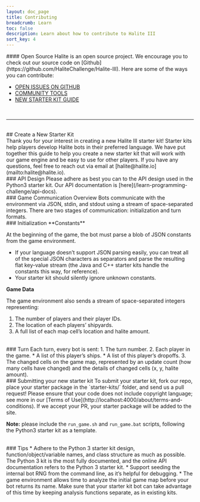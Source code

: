 ```yaml
---
layout: doc_page
title: Contributing
breadcrumb: Learn
toc: false
description: Learn about how to contribute to Halite III
sort_key: 4
---
```


<div class="doc-section" markdown="1">
#### Open Source
Halite is an open source project. We encourage you to check out our source code on [Github](https://github.com/HaliteChallenge/Halite-III). Here are some of the ways you can contribute:

<br/>

* [OPEN ISSUES ON GITHUB](https://github.com/HaliteChallenge/Halite-III/issues)
* [COMMUNITY TOOLS](/learn-programming-challenge/downloads#community-tools)
* [NEW STARTER KIT GUIDE](#create-a-new-starter-kit)


<br/>

------------

<br/>
## Create a New Starter Kit
<br/>
Thank you for your interest in creating a new Halite III starter kit! Starter kits help players develop Halite bots in their preferred language. We have put together this guide to help you create a new starter kit that will work with our game engine and be easy to use for other players. If you have any questions, feel free to reach out via email at [halite@halite.io](mailto:halite@halite.io).


<br/>
### API Design
Please adhere as best you can to the API design used in the Python3 starter kit. Our API documentation is [here](/learn-programming-challenge/api-docs).


<br/>
### Game Communication Overview
Bots communicate with the environment via JSON, stdin, and stdout using a stream of space-separated integers. There are two stages of communication: initialization and turn formats.


<br/>
### Initialization
**Constants**

At the beginning of the game, the bot must parse a blob of JSON constants from the game environment.
* If your language doesn’t support JSON parsing easily, you can treat all of the special JSON characters as separators and parse the resulting flat key-value stream (the Java and C++ starter kits handle the constants this way, for reference).
* Your starter kit should silently ignore unknown constants.

**Game Data**

The game environment also sends a stream of space-separated integers representing:
1. The number of players and their player IDs.
2. The location of each players’ shipyards.
3. A full list of each map cell’s location and halite amount.


<br/>
### Turn
Each turn, every bot is sent:
1. The turn number.
2. Each player in the game.
  * A list of this player’s ships.
  * A list of this player’s dropoffs.
3. The changed cells on the game map, represented by an update count (how many cells have changed) and the details of changed cells (x, y, halite amount).


<br/>
### Submitting your new starter kit
To submit your starter kit, fork our repo, place your starter package in the `starter-kits/` folder, and send us a pull request! Please ensure that your code does not include copyright language; see more in our [Terms of Use](http://localhost:4000/about/terms-and-conditions). If we accept your PR, your starter package will be added to the site.


**Note:** please include the `run_game.sh` and `run_game.bat` scripts, following the Python3 starter kit as a template.


<br/>
### Tips
* Adhere to the Python 3 starter kit design, function/object/variable names, and class structure as much as possible. The Python 3 kit is the most fully documented, and the online API documentation refers to the Python 3 starter kit.
* Support seeding the internal bot RNG from the command line, as it’s helpful for debugging.
* The game environment allows time to analyze the initial game map before your bot returns its name. Make sure that your starter kit bot can take advantage of this time by keeping analysis functions separate, as in existing kits.

<br/>

</div>
